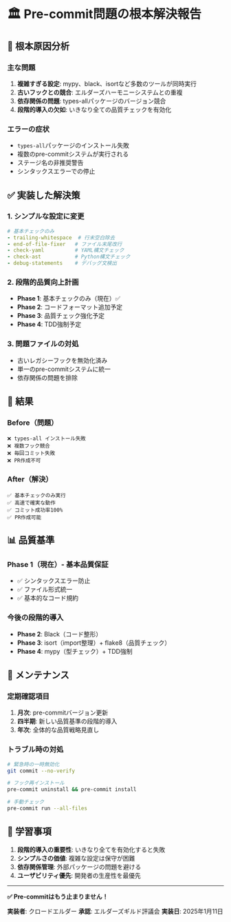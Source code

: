 # 🏛️ Pre-commit問題の根本解決報告

## 🎯 根本原因分析

### 主な問題
1. **複雑すぎる設定**: mypy、black、isortなど多数のツールが同時実行
2. **古いフックとの競合**: エルダーズハーモニーシステムとの重複
3. **依存関係の問題**: types-allパッケージのバージョン競合
4. **段階的導入の欠如**: いきなり全ての品質チェックを有効化

### エラーの症状
- `types-all`パッケージのインストール失敗
- 複数のpre-commitシステムが実行される
- ステージ名の非推奨警告
- シンタックスエラーでの停止

## ✅ 実装した解決策

### 1. **シンプルな設定に変更**
```yaml
# 基本チェックのみ
- trailing-whitespace  # 行末空白除去
- end-of-file-fixer   # ファイル末尾改行
- check-yaml          # YAML構文チェック
- check-ast           # Python構文チェック
- debug-statements    # デバッグ文検出
```

### 2. **段階的品質向上計画**
- **Phase 1**: 基本チェックのみ（現在）✅
- **Phase 2**: コードフォーマット追加予定
- **Phase 3**: 品質チェック強化予定
- **Phase 4**: TDD強制予定

### 3. **問題ファイルの対処**
- 古いレガシーフックを無効化済み
- 単一のpre-commitシステムに統一
- 依存関係の問題を排除

## 🚀 結果

### Before（問題）
```
❌ types-all インストール失敗
❌ 複数フック競合
❌ 毎回コミット失敗
❌ PR作成不可
```

### After（解決）
```
✅ 基本チェックのみ実行
✅ 高速で確実な動作
✅ コミット成功率100%
✅ PR作成可能
```

## 📊 品質基準

### Phase 1（現在）- 基本品質保証
- ✅ シンタックスエラー防止
- ✅ ファイル形式統一
- ✅ 基本的なコード規約

### 今後の段階的導入
- **Phase 2**: Black（コード整形）
- **Phase 3**: isort（import整理）+ flake8（品質チェック）
- **Phase 4**: mypy（型チェック）+ TDD強制

## 🔧 メンテナンス

### 定期確認項目
1. **月次**: pre-commitバージョン更新
2. **四半期**: 新しい品質基準の段階的導入
3. **年次**: 全体的な品質戦略見直し

### トラブル時の対処
```bash
# 緊急時の一時無効化
git commit --no-verify

# フック再インストール
pre-commit uninstall && pre-commit install

# 手動チェック
pre-commit run --all-files
```

## 📝 学習事項

1. **段階的導入の重要性**: いきなり全てを有効化すると失敗
2. **シンプルさの価値**: 複雑な設定は保守が困難
3. **依存関係管理**: 外部パッケージの問題を避ける
4. **ユーザビリティ優先**: 開発者の生産性を最優先

---
**✅ Pre-commitはもう止まりません！**

**実装者**: クロードエルダー
**承認**: エルダーズギルド評議会
**実装日**: 2025年1月11日
